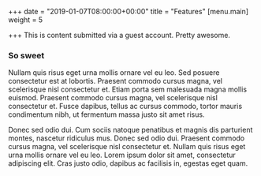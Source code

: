 +++
date = "2019-01-07T08:00:00+00:00"
title = "Features"
[menu.main]
weight = 5

+++
This is content submitted via a guest account. Pretty awesome.

### So sweet

Nullam quis risus eget urna mollis ornare vel eu leo. Sed posuere consectetur est at lobortis. Praesent commodo cursus magna, vel scelerisque nisl consectetur et. Etiam porta sem malesuada magna mollis euismod. Praesent commodo cursus magna, vel scelerisque nisl consectetur et. Fusce dapibus, tellus ac cursus commodo, tortor mauris condimentum nibh, ut fermentum massa justo sit amet risus.

Donec sed odio dui. Cum sociis natoque penatibus et magnis dis parturient montes, nascetur ridiculus mus. Donec sed odio dui. Praesent commodo cursus magna, vel scelerisque nisl consectetur et. Nullam quis risus eget urna mollis ornare vel eu leo. Lorem ipsum dolor sit amet, consectetur adipiscing elit. Cras justo odio, dapibus ac facilisis in, egestas eget quam.